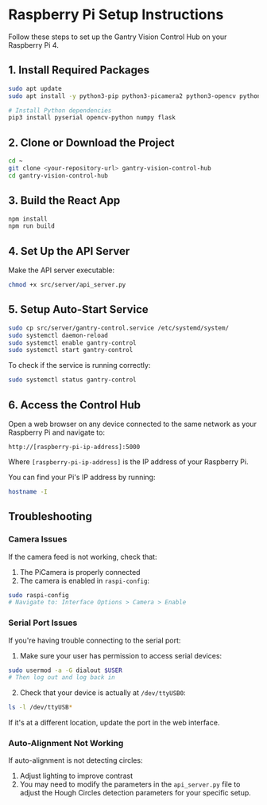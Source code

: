 
# Raspberry Pi Setup Instructions

Follow these steps to set up the Gantry Vision Control Hub on your Raspberry Pi 4.

## 1. Install Required Packages

```bash
sudo apt update
sudo apt install -y python3-pip python3-picamera2 python3-opencv python3-flask git nodejs npm

# Install Python dependencies
pip3 install pyserial opencv-python numpy flask
```

## 2. Clone or Download the Project

```bash
cd ~
git clone <your-repository-url> gantry-vision-control-hub
cd gantry-vision-control-hub
```

## 3. Build the React App

```bash
npm install
npm run build
```

## 4. Set Up the API Server

Make the API server executable:

```bash
chmod +x src/server/api_server.py
```

## 5. Setup Auto-Start Service

```bash
sudo cp src/server/gantry-control.service /etc/systemd/system/
sudo systemctl daemon-reload
sudo systemctl enable gantry-control
sudo systemctl start gantry-control
```

To check if the service is running correctly:

```bash
sudo systemctl status gantry-control
```

## 6. Access the Control Hub

Open a web browser on any device connected to the same network as your Raspberry Pi and navigate to:

```
http://[raspberry-pi-ip-address]:5000
```

Where `[raspberry-pi-ip-address]` is the IP address of your Raspberry Pi.

You can find your Pi's IP address by running:

```bash
hostname -I
```

## Troubleshooting

### Camera Issues

If the camera feed is not working, check that:

1. The PiCamera is properly connected
2. The camera is enabled in `raspi-config`:

```bash
sudo raspi-config
# Navigate to: Interface Options > Camera > Enable
```

### Serial Port Issues

If you're having trouble connecting to the serial port:

1. Make sure your user has permission to access serial devices:

```bash
sudo usermod -a -G dialout $USER
# Then log out and log back in
```

2. Check that your device is actually at `/dev/ttyUSB0`:

```bash
ls -l /dev/ttyUSB*
```

If it's at a different location, update the port in the web interface.

### Auto-Alignment Not Working

If auto-alignment is not detecting circles:

1. Adjust lighting to improve contrast
2. You may need to modify the parameters in the `api_server.py` file to adjust the Hough Circles detection parameters for your specific setup.
